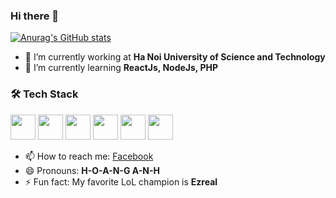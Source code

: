 ### Hi there 👋  

[![Anurag's GitHub stats](https://github-readme-stats.vercel.app/api?username=HoangAnhNguyen0710&show_icons=true&theme=radical)](https://github.com/anuraghazra/github-readme-stats)  

- 🔭 I’m currently working at **Ha Noi University of Science and Technology**  
- 🌱 I’m currently learning **ReactJs, NodeJs, PHP**  

### 🛠 Tech Stack  
<p align="left">
  <img src="https://img.shields.io/badge/Next.js-000000?style=for-the-badge&logo=nextdotjs&logoColor=white" height="40"/>
  <img src="https://img.shields.io/badge/NestJS-E0234E?style=for-the-badge&logo=nestjs&logoColor=white" height="40"/>
  <img src="https://img.shields.io/badge/FastAPI-009688?style=for-the-badge&logo=fastapi&logoColor=white" height="40"/>
  <img src="https://img.shields.io/badge/React-61DAFB?style=for-the-badge&logo=react&logoColor=black" height="40"/>
  <img src="https://img.shields.io/badge/Node.js-339933?style=for-the-badge&logo=nodedotjs&logoColor=white" height="40"/>
  <img src="https://img.shields.io/badge/TypeScript-3178C6?style=for-the-badge&logo=typescript&logoColor=white" height="40"/>
</p>  

- 📫 How to reach me: [Facebook](https://www.facebook.com/hoanh.hk0710/)  
- 😄 Pronouns: **H-O-A-N-G A-N-H**  
- ⚡ Fun fact: My favorite LoL champion is **Ezreal**  
